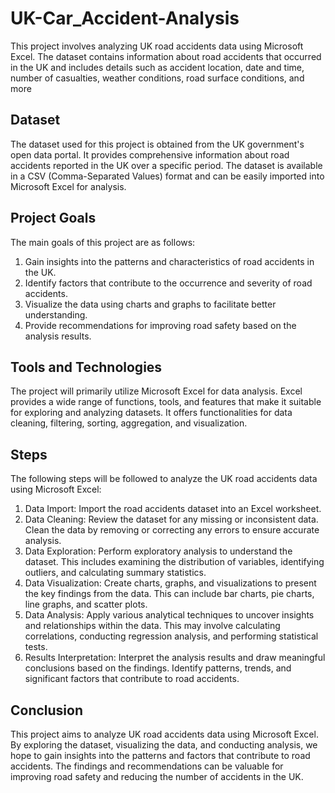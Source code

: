 # UK-Car_Accident-Analysis
This project involves analyzing UK road accidents data using Microsoft Excel. The dataset contains information about road accidents that occurred in the UK and includes details such as accident location, date and time, number of casualties, weather conditions, road surface conditions, and more

## Dataset
The dataset used for this project is obtained from the UK government's open data portal. It provides comprehensive information about road accidents reported in the UK over a specific period. The dataset is available in a CSV (Comma-Separated Values) format and can be easily imported into Microsoft Excel for analysis.
## Project Goals
The main goals of this project are as follows:

1. Gain insights into the patterns and characteristics of road accidents in the UK.
2. Identify factors that contribute to the occurrence and severity of road accidents.
3. Visualize the data using charts and graphs to facilitate better understanding.
4. Provide recommendations for improving road safety based on the analysis results.

## Tools and Technologies
The project will primarily utilize Microsoft Excel for data analysis. Excel provides a wide range of functions, tools, and features that make it suitable for exploring and analyzing datasets. It offers functionalities for data cleaning, filtering, sorting, aggregation, and visualization.

## Steps
The following steps will be followed to analyze the UK road accidents data using Microsoft Excel:

1. Data Import: Import the road accidents dataset into an Excel worksheet.
2. Data Cleaning: Review the dataset for any missing or inconsistent data. Clean the data by removing or correcting any errors to ensure accurate analysis.
3. Data Exploration: Perform exploratory analysis to understand the dataset. This includes examining the distribution of variables, identifying outliers, and calculating summary statistics.
4. Data Visualization: Create charts, graphs, and visualizations to present the key findings from the data. This can include bar charts, pie charts, line graphs, and scatter plots.
5. Data Analysis: Apply various analytical techniques to uncover insights and relationships within the data. This may involve calculating correlations, conducting regression analysis, and performing statistical tests.
6. Results Interpretation: Interpret the analysis results and draw meaningful conclusions based on the findings. Identify patterns, trends, and significant factors that contribute to road accidents.

## Conclusion
This project aims to analyze UK road accidents data using Microsoft Excel. By exploring the dataset, visualizing the data, and conducting analysis, we hope to gain insights into the patterns and factors that contribute to road accidents. The findings and recommendations can be valuable for improving road safety and reducing the number of accidents in the UK.
